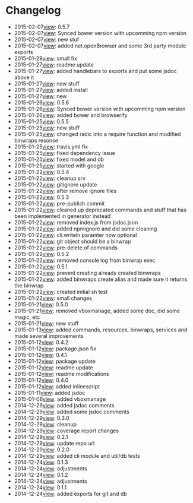 # Changelog



- 2015-02-07[view](https://github.com/robinradic/node-radic/commit/28808083f7af9a05311376ea6a69ac826bbbef9b): 0.5.7  
- 2015-02-07[view](https://github.com/robinradic/node-radic/commit/21fcc3ebeb4e1ba7169b701332bb3795669a9987): Synced bower version with upcomming npm version  
- 2015-02-07[view](https://github.com/robinradic/node-radic/commit/c44b133175dd1b8ff14122c1399a13a1af81919d): new stuf  
- 2015-02-07[view](https://github.com/robinradic/node-radic/commit/f7f134820216382f597c280c64a4ba86faa8517b): added net.openBrowser and some 3rd party module exports  
- 2015-01-29[view](https://github.com/robinradic/node-radic/commit/ad4a0e77808bf73b1796935aa2bfe2e2b4bf4960): small fix  
- 2015-01-27[view](https://github.com/robinradic/node-radic/commit/66dbbe4c1f1a3fcc7fd5140ef7146309bdf68f38): readme update  
- 2015-01-27[view](https://github.com/robinradic/node-radic/commit/8fbe8aefd16e83a4b38c7b503559a42328aa4d8f): added handlebars to exports and put some jsdoc above it  
- 2015-01-27[view](https://github.com/robinradic/node-radic/commit/c1cc1987d668d757df970f5d3c7c771efda1a872): new stuff  
- 2015-01-27[view](https://github.com/robinradic/node-radic/commit/2628cebcf9e518512ce3c9fe8ae23174f0190518): added install  
- 2015-01-27[view](https://github.com/robinradic/node-radic/commit/3e3e18813311c863f473f6c441960fb2d73f323a): new  
- 2015-01-26[view](https://github.com/robinradic/node-radic/commit/ccbb1853603da18cdfcf42e347100a86e692fcc7): 0.5.6  
- 2015-01-26[view](https://github.com/robinradic/node-radic/commit/4308a6701e23b0cf2bde904a3ed897f302a25952): Synced bower version with upcomming npm version  
- 2015-01-26[view](https://github.com/robinradic/node-radic/commit/3b88d08be669756456c51f75a0a6154e93652e28): added bower and browserify  
- 2015-01-25[view](https://github.com/robinradic/node-radic/commit/568e10853d1c81205fbce99fdda751a20930aaf9): 0.5.5  
- 2015-01-25[view](https://github.com/robinradic/node-radic/commit/bb5768bd5cec78074b448b1193889e13f12cd68b): new stuff  
- 2015-01-25[view](https://github.com/robinradic/node-radic/commit/91b85b0364b134d637dac8a7037b6dc992ef376c): changed radic into a require function and modified binwraps resonse  
- 2015-01-25[view](https://github.com/robinradic/node-radic/commit/db21e8ee3b552471a11f79143ffdee9218a42682): travis.yml fix  
- 2015-01-25[view](https://github.com/robinradic/node-radic/commit/32a5051053404807d4edaa0447253cce901f02ad): fixed dependency issue  
- 2015-01-25[view](https://github.com/robinradic/node-radic/commit/dcfd704a90e633e4ba252ca14fe0a0a8b5dbb434): fixed model and db  
- 2015-01-25[view](https://github.com/robinradic/node-radic/commit/72c1df15acb0b83cf78908f1f7d466f3e1834ce0): started with google  
- 2015-01-22[view](https://github.com/robinradic/node-radic/commit/b32c7ab39240b6c4c94c9887431b3616941b3f74): 0.5.4  
- 2015-01-22[view](https://github.com/robinradic/node-radic/commit/72a01bac4134258e4a006d53ad670455808b546b): cleanup srv  
- 2015-01-22[view](https://github.com/robinradic/node-radic/commit/f69aeda9defe1ec6484a2099f013ad8fd51ef93b): gitignore update  
- 2015-01-22[view](https://github.com/robinradic/node-radic/commit/e79dc8a2e8139dd430d6b92a99dbc50fdda73407): after remove ignore files  
- 2015-01-22[view](https://github.com/robinradic/node-radic/commit/24584d111e90cd7cf6210168b05118c05333ff8b): 0.5.3  
- 2015-01-22[view](https://github.com/robinradic/node-radic/commit/da8b2a45c6129efa2d7d7a8b6401fc091ab13138): pre-publish commit  
- 2015-01-22[view](https://github.com/robinradic/node-radic/commit/d85abb10c4065216968498f83a5f1c2165b7baa8): cleaned up deprecated commands and stuff that has been implemented in generator instead  
- 2015-01-22[view](https://github.com/robinradic/node-radic/commit/3276465c71d90f848ee0e238eee30b02949e3a1f): removed index.js from jsdoc.json  
- 2015-01-22[view](https://github.com/robinradic/node-radic/commit/9fb8bf8118de17444818ef64c4bdd040a7872d82): added npmignore and did some cleaning  
- 2015-01-22[view](https://github.com/robinradic/node-radic/commit/713e447144a41e87a1723122bdb945c03e4bac82): cli.writeln paramter now optional  
- 2015-01-22[view](https://github.com/robinradic/node-radic/commit/b06ead9a6c41636caaaef80c8f903486436c47fe): git object should be a binwrap  
- 2015-01-22[view](https://github.com/robinradic/node-radic/commit/ea8f2f9001d4b16e864a5c8e728296dc62d95121): pre-delete of commands  
- 2015-01-22[view](https://github.com/robinradic/node-radic/commit/60fcfe920c6b34c7dcbf998ead5f7aed83f1739e): 0.5.2  
- 2015-01-22[view](https://github.com/robinradic/node-radic/commit/ac2b78d82dcd0007879091d58a6ceace8b563703): removed console log from binwrap exec  
- 2015-01-22[view](https://github.com/robinradic/node-radic/commit/a02cffa0d6fa471a4b3c5c6daa83843de4a84f5c): 0.5.1  
- 2015-01-22[view](https://github.com/robinradic/node-radic/commit/3db116352e48bdabba5e773290f2caee31b8122e): prevent creating already created binwraps  
- 2015-01-22[view](https://github.com/robinradic/node-radic/commit/3c8cfb6fca152a1d217d280e2501494f99fad5d2): added binwraps.create alias and made sure it returns the binwrap  
- 2015-01-22[view](https://github.com/robinradic/node-radic/commit/920976bc602e219f11452562bfee8787568cb5cc): created initial sh test  
- 2015-01-22[view](https://github.com/robinradic/node-radic/commit/f15f25c38fa08411e306af99b7009dd967ebdfca): small changes  
- 2015-01-21[view](https://github.com/robinradic/node-radic/commit/059be49f20283c462ebc9634a96d370bf08676b8): 0.5.0  
- 2015-01-21[view](https://github.com/robinradic/node-radic/commit/98c2640b351b5d95d2838ba0f2def4d3be700ea4): removed vboxmanage, added some doc, did some magic, etc  
- 2015-01-21[view](https://github.com/robinradic/node-radic/commit/94f7e5948aecab32aac68ae9236b5c64e411f2fc): new stuff  
- 2015-01-13[view](https://github.com/robinradic/node-radic/commit/990910d25c5c0613c4a761cad3dd330de7788417): added commands, resources, binwraps, services and made several improvements  
- 2015-01-12[view](https://github.com/robinradic/node-radic/commit/8165c090a140e37da8408b2652fd368e8c0151c4): 0.4.2  
- 2015-01-12[view](https://github.com/robinradic/node-radic/commit/ff3f70b91911c531caa716536c9f5b997e5aae68): package.json fix  
- 2015-01-12[view](https://github.com/robinradic/node-radic/commit/970987a9204a8d1b7378e37d67a2742bb2b9bde9): 0.4.1  
- 2015-01-12[view](https://github.com/robinradic/node-radic/commit/6bc14688c3151647164386aa55e3332fd12d4d2d): package update  
- 2015-01-12[view](https://github.com/robinradic/node-radic/commit/6c4a4b7520f1879f89c368ea14ad93e99d342953): readme update  
- 2015-01-12[view](https://github.com/robinradic/node-radic/commit/6d7ee687f9705d378ac35ff60719b75180982db7): readme modifications  
- 2015-01-12[view](https://github.com/robinradic/node-radic/commit/5713591f9ff117435fc40119d2c542be04397d0f): 0.4.0  
- 2015-01-12[view](https://github.com/robinradic/node-radic/commit/79785409b4a411a607f7886283e1af6d55c801c6): added inlinescript  
- 2015-01-11[view](https://github.com/robinradic/node-radic/commit/b56820e59034072ea5d7a79f6d8c97b1d39bef15): added jsdoc  
- 2015-01-06[view](https://github.com/robinradic/node-radic/commit/0cbb9b8c1ec94d627ae072ec85f3ddc2eb8febeb): added vboxmanage  
- 2014-12-29[view](https://github.com/robinradic/node-radic/commit/b52d6bb4098daa703c3b7245f8cde6e3a94e3b76): added jsdoc comments  
- 2014-12-29[view](https://github.com/robinradic/node-radic/commit/f80a3f34c709a0927d3d9a67f102f7d386747685): added some jsdoc comments  
- 2014-12-29[view](https://github.com/robinradic/node-radic/commit/21a179fe242ec822c89c0754f38ab9f6a96d3065): 0.3.0  
- 2014-12-29[view](https://github.com/robinradic/node-radic/commit/bd05c414ef0d1f0e4750c965e102daf105f0ab44): cleanup  
- 2014-12-29[view](https://github.com/robinradic/node-radic/commit/ab5dda01ae2176201d241ea7275ccbb654a91e2c): coverage report changes  
- 2014-12-29[view](https://github.com/robinradic/node-radic/commit/c7f21e9299e0dc9285d8ea91bf7de142eeaaa38e): 0.2.1  
- 2014-12-29[view](https://github.com/robinradic/node-radic/commit/f15f7fa9500d9eb77be7807fdc2607ede8e5acb6): update repo url  
- 2014-12-29[view](https://github.com/robinradic/node-radic/commit/07666e4f50b6a32551c682465dafe24b968a4c95): 0.2.0  
- 2014-12-29[view](https://github.com/robinradic/node-radic/commit/59f2d8fdb97f9858a37dc1d71c242e12f927fc58): added cli module and util/db tests  
- 2014-12-24[view](https://github.com/robinradic/node-radic/commit/74a7b1cd4cf5f3796cd5ec70c958e2e926aa194b): 0.1.3  
- 2014-12-24[view](https://github.com/robinradic/node-radic/commit/66e162b06196a3f4742e55077e69a13fa61f292b): adjustments  
- 2014-12-24[view](https://github.com/robinradic/node-radic/commit/eec23b1f2dc35c1613cec76a35f512c63986cdc3): 0.1.2  
- 2014-12-24[view](https://github.com/robinradic/node-radic/commit/72921f4bd7e7a8312fbead953d1fd0614173c91a): adjustments  
- 2014-12-24[view](https://github.com/robinradic/node-radic/commit/5d045133111bdd9af3810a2e6e499696ca46bc63): 0.1.1  
- 2014-12-24[view](https://github.com/robinradic/node-radic/commit/4b48673bf2118668f6f9eed64c08ab6278a5671c): added exports for git and db  

